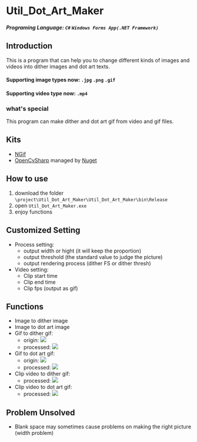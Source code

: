 # Util_Dot_Art_Maker

##### Programing Language: `C#` `Windows Forms App(.NET Framework)`

## Introduction

This is a program that can help you to change different kinds of images and videos into dither images and dot art texts.

#### Supporting image types now: `.jpg` `.png` `.gif`
#### Supporting video type now: `.mp4`

### what's special
This program can make dither and dot art gif from video and gif files.

## Kits

* [NGif](https://github.com/avianbc/NGif)
* [OpenCvSharp](https://github.com/shimat/opencvsharp) managed by [Nuget](https://www.nuget.org/)

## How to use

1. download the folder `\project\Util_Dot_Art_Maker\Util_Dot_Art_Maker\bin\Release`
2. open `Util_Dot_Art_Maker.exe`
3. enjoy functions

## Customized Setting
* Process setting:
    * output width or hight (it will keep the proportion)
    * output threshold (the standard value to judge the picture)
    * output rendering process (dither FS or dither thresh)
* Video setting:
    * Clip start time
    * Clip end time
    * Clip fps (output as gif)

## Functions

* Image to dither image
* Image to dot art image
* Gif to dither gif:
    * origin: ![](https://i.imgur.com/pU1Yt2L.gif)
    * processed: ![](https://i.imgur.com/8HsMscO.gif)
* Gif to dot art gif:
    * origin: ![](https://i.imgur.com/pU1Yt2L.gif)
    * processed: ![](https://i.imgur.com/cdnjAuf.gif)
* Clip video to dither gif:
    * processed: ![](https://i.imgur.com/ybJ4Wvb.gif)
* Clip video to dot art gif:
    * processed: ![](https://i.imgur.com/Qg5kLP9.gif)

## Problem Unsolved

* Blank space may sometimes cause problems on making the right picture (width problem)